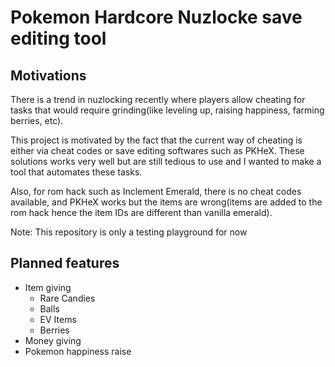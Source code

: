 # Pokemon Hardcore Nuzlocke save editing tool

## Motivations

There is a trend in nuzlocking recently where players allow cheating for tasks that would require
grinding(like leveling up, raising happiness, farming berries, etc).

This project is motivated by the fact that the current way of cheating is either via
cheat codes or save editing softwares such as PKHeX. These solutions works very well but are still
tedious to use and I wanted to make a tool that automates these tasks.

Also, for rom hack such as Inclement Emerald, there is no cheat codes available, and PKHeX works but 
the items are wrong(items are added to the rom hack hence the item IDs are different than vanilla 
emerald).

Note: This repository is only a testing playground for now

## Planned features

- Item giving
  - Rare Candies
  - Balls
  - EV Items
  - Berries
- Money giving
- Pokemon happiness raise
